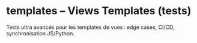 # templates – Views Templates (tests)

Tests ultra avancés pour les templates de vues : edge cases, CI/CD, synchronisation JS/Python.
